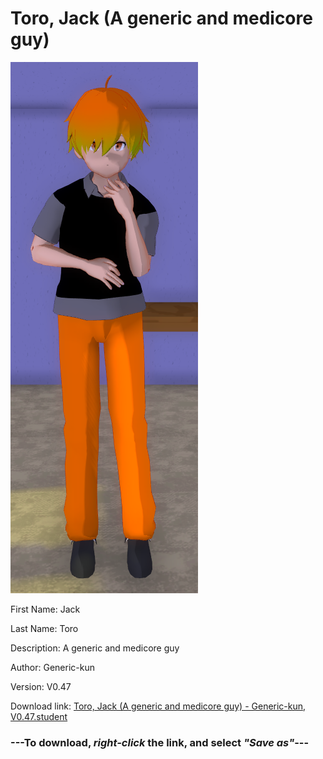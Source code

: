 # Toro, Jack (A generic and medicore guy)

<img src="https://raw.githubusercontent.com/Arbiter1223/Daigaku-Gurashi-Custom-Students/master/Students/Files/Toro%2C%20Jack%20(A%20generic%20and%20medicore%20guy).png" title="Toro, Jack (A generic and medicore guy) - Generic-kun, V0.47">

First Name: Jack

Last Name: Toro

Description: A generic and medicore guy

Author: Generic-kun

Version: V0.47

Download link: <a href="https://raw.githubusercontent.com/Arbiter1223/Daigaku-Gurashi-Custom-Students/master/Students/Files/Toro%2C%20Jack%20(A%20generic%20and%20medicore%20guy)%20-%20Generic-kun%2C%20V0.47.student">Toro, Jack (A generic and medicore guy) - Generic-kun, V0.47.student</a>

### ---**To download, _right-click_ the link, and select _"Save as"_**---
